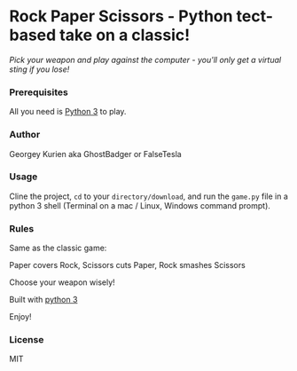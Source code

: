 <h1> Rock Paper Scissors - Python tect-based take on a classic!</h1>

*Pick your weapon and play against the computer - you'll only get a virtual sting if you lose!*



### Prerequisites
All you need is [Python 3](https://www.python.org/downloads/releases/3.0) to play.

### Author
Georgey Kurien aka GhostBadger or FalseTesla

### Usage
Cline the project, <code>cd</code> to your `directory/download`, and run the `game.py` file in a python 3 shell (Terminal on a mac /  Linux, Windows command prompt).

### Rules
Same as the classic game:

Paper covers Rock, Scissors cuts Paper, Rock smashes Scissors

Choose your weapon wisely!

Built with [python 3](https://wiki.python.org/moin/BeginnersGuide)

Enjoy!

### License
MIT


